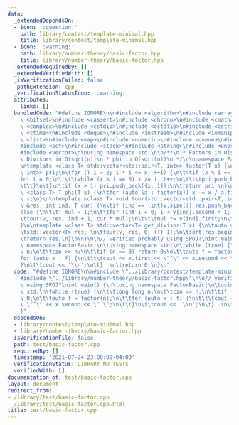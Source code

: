 ```yaml
---
data:
  _extendedDependsOn:
  - icon: ':question:'
    path: library/contest/template-minimal.hpp
    title: library/contest/template-minimal.hpp
  - icon: ':warning:'
    path: library/number-theory/basic-factor.hpp
    title: library/number-theory/basic-factor.hpp
  _extendedRequiredBy: []
  _extendedVerifiedWith: []
  _isVerificationFailed: false
  _pathExtension: cpp
  _verificationStatusIcon: ':warning:'
  attributes:
    links: []
  bundledCode: "#define IGNORE\n\n#include <algorithm>\n#include <array>\n#include\
    \ <bitset>\n#include <cassert>\n#include <chrono>\n#include <cmath>\n#include\
    \ <complex>\n#include <cstdio>\n#include <cstdlib>\n#include <cstring>\n#include\
    \ <ctime>\n#include <deque>\n#include <iostream>\n#include <iomanip>\n#include\
    \ <list>\n#include <map>\n#include <numeric>\n#include <queue>\n#include <random>\n\
    #include <set>\n#include <stack>\n#include <string>\n#include <unordered_map>\n\
    #include <vector>\n\nusing namespace std;\n\n/**\n * Factors in O(sqrt(n))\n *\
    \ Divisors in O(sqrt(n))\n * phi in O(sqrt(n))\n */\n\nnamespace FactorBasic {\n\
    \ntemplate <class T> std::vector<std::pair<T, int>> factor(T x) {\n\tstd::vector<std::pair<T,\
    \ int>> pri;\n\tfor (T i = 2; i * i <= x; ++i) {\n\t\tif (x % i == 0) {\n\t\t\t\
    int t = 0;\n\t\t\twhile (x % i == 0) x /= i, t++;\n\t\t\tpri.push_back({i, t});\n\
    \t\t}\n\t}\n\tif (x > 1) pri.push_back({x, 1});\n\treturn pri;\n}\n\ntemplate\
    \ <class T> T phi(T x) {\n\tfor (auto &a : factor(x)) x -= x / a.first;\n\treturn\
    \ x;\n}\n\ntemplate <class T> void tour(std::vector<std::pair<T, int>> &v, std::vector<T>\
    \ &res, int ind, T cur) {\n\tif (ind == (int)v.size()) res.push_back(cur);\n\t\
    else {\n\t\tT mul = 1;\n\t\tfor (int i = 0; i < v[ind].second + 1; i++) {\n\t\t\
    \ttour(v, res, ind + 1, cur * mul);\n\t\t\tmul *= v[ind].first;\n\t\t}\n\t}\n\
    }\n\ntemplate <class T> std::vector<T> get_divisor(T x) {\n\tauto v = factor(x);\n\
    \tstd::vector<T> res; \n\ttour(v, res, 0, (T) 1);\n\tsort(res.begin(), res.end());\n\
    \treturn res;\n}\n\n}\n\n// verified probably using SPOJ?\nint main() {\n\tusing\
    \ namespace FactorBasic;\n\tusing namespace std;\n\twhile (true) {\n\t\tlong long\
    \ n;\n\t\tcin >> n;\n\t\tif (n == 0) return 0;\n\t\tauto f = factor(n);\n\t\t\
    for (auto x : f) {\n\t\t\tcout << x.first << \"^\" << x.second << \" \";\n\t\t\
    }\n\t\tcout << '\\n';\n\t}  \n\treturn 0;\n}\n"
  code: "#define IGNORE\n\n#include \"../library/contest/template-minimal.hpp\"\n\
    #include \"../library/number-theory/basic-factor.hpp\"\n\n// verified probably\
    \ using SPOJ?\nint main() {\n\tusing namespace FactorBasic;\n\tusing namespace\
    \ std;\n\twhile (true) {\n\t\tlong long n;\n\t\tcin >> n;\n\t\tif (n == 0) return\
    \ 0;\n\t\tauto f = factor(n);\n\t\tfor (auto x : f) {\n\t\t\tcout << x.first <<\
    \ \"^\" << x.second << \" \";\n\t\t}\n\t\tcout << '\\n';\n\t}  \n\treturn 0;\n\
    }"
  dependsOn:
  - library/contest/template-minimal.hpp
  - library/number-theory/basic-factor.hpp
  isVerificationFile: false
  path: test/basic-factor.cpp
  requiredBy: []
  timestamp: '2021-07-24 23:00:09-04:00'
  verificationStatus: LIBRARY_NO_TESTS
  verifiedWith: []
documentation_of: test/basic-factor.cpp
layout: document
redirect_from:
- /library/test/basic-factor.cpp
- /library/test/basic-factor.cpp.html
title: test/basic-factor.cpp
---
```

